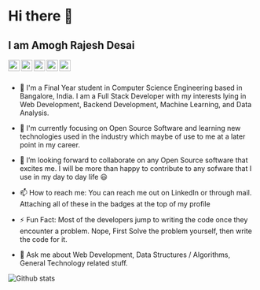 # Hi there 👋

## I am Amogh Rajesh Desai

<a href="https://twitter.com/AmoghDesai1999">
  <img align="left" width="23px" src="https://cdn.jsdelivr.net/npm/simple-icons@v3/icons/twitter.svg" />
</a>
<a href="https://www.linkedin.com/in/amogh-desai-385141157/">
  <img align="left" width="23px" src="https://cdn.jsdelivr.net/npm/simple-icons@v3/icons/linkedin.svg" />
</a>
<a href="https://github.com/amoghrajesh">
  <img align="left" width="23px" src="https://cdn.jsdelivr.net/npm/simple-icons@v3/icons/github.svg" />
</a>
<a href="https://medium.com/@amoghrajesh1999">
  <img align="left" width="23px" src="https://cdn.jsdelivr.net/npm/simple-icons@v3/icons/medium.svg" />
</a>
<a href="amoghrajesh1999@gmail.com">
  <img align="left" width="23px" src="https://cdn.jsdelivr.net/npm/simple-icons@v3/icons/gmail.svg" />
</a>

<br>
<br>
<!-- 
<p align="left"> 
    <img src="https://komarev.com/ghpvc/?username=amoghrajesh"/> 
</p> -->

- 🔭 I'm a Final Year student in Computer Science Engineering based in Bangalore, India. I am a Full Stack Developer with my interests lying in Web Development, Backend Development, Machine Learning, and Data Analysis.

- 🌱 I'm currently focusing on Open Source Software and learning new technologies used in the industry which maybe of use to me at a later point in my career.

- 👯 I’m looking forward to collaborate on any Open Source software that excites me. I will be more than happy to contribute to any sofware that I use in my day to day life 😃

- 📫 How to reach me: You can reach me out on LinkedIn or through mail. Attaching all of these in the badges at the top of my profile

- ⚡ Fun Fact: Most of the developers jump to writing the code once they encounter a problem. Nope, First Solve the problem yourself, then write the code for it.

- 💬 Ask me about Web Development, Data Structures / Algorithms, General Technology related stuff.
<!-- 

[![Top Langs](https://github-readme-stats.vercel.app/api/top-langs/?username=amoghrajesh&theme=dark&layout=compact)](https://github.com/anuraghazra/github-readme-stats) -->

![Github stats](https://github-readme-stats.vercel.app/api?username=amoghrajesh&theme=dark&show_icons=true)
<!-- 
<a href="https://github.com/anuraghazra/github-readme-stats">
  <img align="center" src="https://github-readme-stats.vercel.app/api/top-langs/?username=amoghrajesh&theme=dark&layout=compact"/>
</a>
<a href="https://github.com/anuraghazra/convoychat">
  <img align="center" src="https://github-readme-stats.vercel.app/api?username=amoghrajesh&theme=dark&show_icons=true"/>
</a> -->

